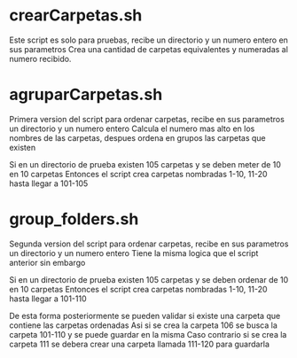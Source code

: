 # crearCarpetas.sh

Este script es solo para pruebas, recibe un directorio y un numero entero en sus parametros
Crea una cantidad de carpetas equivalentes y numeradas al numero recibido.

# agruparCarpetas.sh

Primera version del script para ordenar carpetas, recibe en sus parametros un directorio y un numero entero
Calcula el numero mas alto en los nombres de las carpetas, despues ordena en grupos las carpetas que existen

Si en un directorio de prueba existen 105 carpetas y se deben meter de 10 en 10 carpetas
Entonces el script crea carpetas nombradas 1-10, 11-20 hasta llegar a 101-105

# group_folders.sh

Segunda version del script para ordenar carpetas, recibe en sus parametros un directorio y un numero entero
Tiene la misma logica que el script anterior sin embargo

Si en un directorio de prueba existen 105 carpetas y se deben ordenar de 10 en 10 carpetas
Entonces el script crea carpetas nombradas 1-10, 11-20 hasta llegar a 101-110

De esta forma posteriormente se pueden validar si existe una carpeta que contiene las carpetas ordenadas
Asi si se crea la carpeta 106 se busca la carpeta 101-110 y se puede guardar en la misma
Caso contrario si se crea la carpeta 111 se debera crear una carpeta llamada 111-120 para guardarla
